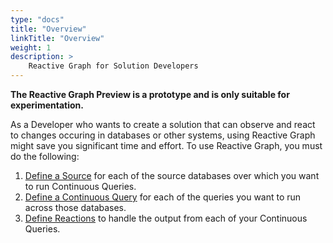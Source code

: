 ```yaml
---
type: "docs"
title: "Overview"
linkTitle: "Overview"
weight: 1
description: >
    Reactive Graph for Solution Developers
---
```


**The Reactive Graph Preview is a prototype and is only suitable for experimentation.**

As a Developer who wants to create a solution that can observe and react to changes occuring in databases or other systems, using Reactive Graph might save you significant time and effort. To use Reactive Graph, you must do the following:

1. [Define a Source](/solution-developer/sources) for each of the source databases over which you want to run Continuous Queries.
1. [Define a Continuous Query](/solution-developer/continuous-queries) for each of the queries you want to run across those databases.
1. [Define Reactions](/solution-developer/reactions)  to handle the output from each of your Continuous Queries.
